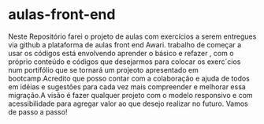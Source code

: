 # aulas-front-end
Neste  Repositório farei o projeto  de aulas com exercícios a serem entregues via github a plataforma de aulas front end Awari. trabalho de  começar a usar os códigos está envolvendo aprender o básico e refazer , com o próprio conteúdo e códigos que desejarmos para colocar os exerc´cios num portifólio que se tornará um projeoto apresentado em bootcamp.Acredito que posso contar com a colaboração e ajuda de todos em idéias e sugestões para cada vez mais compreender e melhorar essa migração.A visão  é fazer qualquer projeto com o modelo responsivo e com acessibilidade para agregar valor ao que desejo realizar no futuro.
Vamos de passo a  passo!

